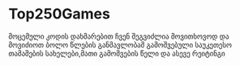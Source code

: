 # Top250Games
მოცემული კოდის დახმარებით ჩვენ შეგვიძლია მოვითხოვოდ და მოვიძიოთ ბოლო წლების განმავლობაშ გამოშვებული საუკეთესო თამაშების სახელები,მათი გამოშვების წელი და ასევე რეიტინგი
